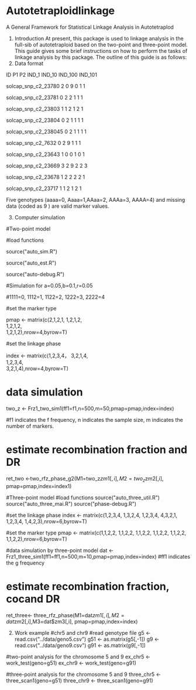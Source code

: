 # Autotetraploidlinkage
A General Framework for Statistical Linkage Analysis in Autotetraplod

1.	Introduction
At present, this package is used to linkage analysis in the full-sib of autotetraploid based on the two-point and three-point model. This guide gives some brief instructions on how to perform the tasks of linkage analysis by this package. The outline of this guide is as follows: 
2.	Data format

ID                        P1   P2  IND_1  IND_10  IND_100  IND_101

solcap_snp_c2_23780       2    0     9       0       1        1

solcap_snp_c2_23781       0    2     2       1       1        1

solcap_snp_c2_23803       1    1     2       1       2        1

solcap_snp_c2_23804       0    2     1       1       1        1

solcap_snp_c2_238045      0    2     1       1       1        1

solcap_snp_c2_7632        0    2     9       1       1        1

solcap_snp_c2_23643       1    0     0       1       0        1

solcap_snp_c2_23669       3    2     9       2       2        3

solcap_snp_c2_23678       1    2     2       2       2        1

solcap_snp_c2_23717       1    1     2       1       2        1

Five genotypes (aaaa=0, Aaaa=1,AAaa=2, AAAa=3, AAAA=4) and missing data (coded as 9 ) are valid marker values. 

3.	Computer simulation

#Two-point model

#load functions

source("auto_sim.R") 

source("auto_est.R")

source("auto-debug.R")


#Simulation for a=0.05,b=0.1,r=0.05

#1111=0, 1112=1, 1122=2, 1222=3, 2222=4

#set the marker type

pmap <- matrix(c(2,1,2,1,
                 1,2,1,2,              
                 1,2,1,2,             
                 1,2,1,2),nrow=4,byrow=T)
                 
#set the linkage phase

index <- matrix(c(1,2,3,4，
                  3,2,1,4,                
                  1,2,3,4,                
                  3,2,1,4),nrow=4,byrow=T)
                  
# data simulation

two_z <- Frz1_two_sim1(ff1=f1,n=500,m=50,pmap=pmap,index=index)

#f1 indicates the f frequency, n indicates the sample size, m indicates the number of markers.

# estimate recombination fraction and DR
ret_two <-two_rfz_phase_g2(M1=two_z$zm1[,i],M2=two_z$zm2[,i],
pmap=pmap,index=index1)

#Three-point model
#load functions
source("auto_three_util.R")
source("auto_three_mai.R")
source("phase-debug.R")

#set the linkage phase
index <- matrix(c(1,2,3,4,
               1,3,2,4,
               1,2,3,4,
               4,3,2,1,
               1,2,3,4,
               1,4,2,3),nrow=6,byrow=T)

#set the marker type
pmap <- matrix(c(1,1,2,2,
              1,1,2,2,
              1,1,2,2,
              1,1,2,2,
              1,1,2,2,
              1,1,2,2),nrow=6,byrow=T)

#data simulation by three-point model
dat <- Frz1_three_sim1(ff1=ff1,n=500,m=10,pmap=pmap,index=index)
#ff1 indicates the g frequency
# estimate recombination fraction, cocand DR
ret_three<- three_rfz_phase(M1=dat$zm1[,i],M2=dat$zm2[,i],M3=dat$zm3[,i],
pmap=pmap,index=index)

2.	Work example
#chr5 and chr9
#read genotype file
g5 <- read.csv("../data/geno5.csv")
g51 <- as.matrix(g5[,-1])
g9 <- read.csv("../data/geno9.csv")
g91 <- as.matrix(g9[,-1])

#two-point analysis for the chromosome 5 and 9
ex_chr5 <- work_test(geno=g51)
ex_chr9 <- work_test(geno=g91)

#three-point analysis for the chromosome 5 and 9
three_chr5 <- three_scan1(geno=g51)
three_chr9 <- three_scan1(geno=g91)
